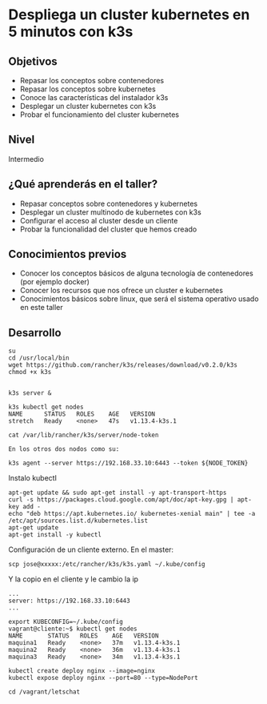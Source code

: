 # Despliega un cluster kubernetes en 5 minutos con k3s

## Objetivos

* Repasar los conceptos sobre contenedores
* Repasar los conceptos sobre kubernetes
* Conoce las características del instalador k3s
* Desplegar un cluster kubernetes con k3s
* Probar el funcionamiento del cluster kubernetes

## Nivel

Intermedio

## ¿Qué aprenderás en el taller?

* Repasar conceptos sobre contenedores y kubernetes
* Desplegar un cluster multinodo de kubernetes con k3s
* Configurar el acceso al cluster desde un cliente
* Probar la funcionalidad del cluster que hemos creado

## Conocimientos previos

* Conocer los conceptos básicos de alguna tecnología de contenedores (por ejemplo docker)
* Conocer los recursos que nos ofrece un cluster e kubernetes
* Conocimientos básicos sobre linux, que será el sistema operativo usado en este taller

## Desarrollo

    su
    cd /usr/local/bin
    wget https://github.com/rancher/k3s/releases/download/v0.2.0/k3s
    chmod +x k3s


    k3s server &

    k3s kubectl get nodes
    NAME      STATUS   ROLES    AGE   VERSION
    stretch   Ready    <none>   47s   v1.13.4-k3s.1

    cat /var/lib/rancher/k3s/server/node-token

    En los otros dos nodos como su:

    k3s agent --server https://192.168.33.10:6443 --token ${NODE_TOKEN}

Instalo kubectl

    apt-get update && sudo apt-get install -y apt-transport-https
    curl -s https://packages.cloud.google.com/apt/doc/apt-key.gpg | apt-key add -
    echo "deb https://apt.kubernetes.io/ kubernetes-xenial main" | tee -a /etc/apt/sources.list.d/kubernetes.list
    apt-get update
    apt-get install -y kubectl

Configuración de un cliente externo. En el master:

    scp jose@xxxxx:/etc/rancher/k3s/k3s.yaml ~/.kube/config

Y la copio en el cliente y le cambio la ip

    ...
    server: https://192.168.33.10:6443
    ...

    export KUBECONFIG=~/.kube/config 
    vagrant@cliente:~$ kubectl get nodes
    NAME       STATUS   ROLES    AGE   VERSION
    maquina1   Ready    <none>   37m   v1.13.4-k3s.1
    maquina2   Ready    <none>   36m   v1.13.4-k3s.1
    maquina3   Ready    <none>   34m   v1.13.4-k3s.1

    kubectl create deploy nginx --image=nginx
    kubectl expose deploy nginx --port=80 --type=NodePort
    
    cd /vagrant/letschat
    

